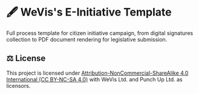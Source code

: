 # 🖋️ WeVis's E-Initiative Template

Full process template for citizen initiative campaign, from digital signatures collection to PDF document rendering for legislative submission.

## ⚖️ License

This project is licensed under [Attribution-NonCommercial-ShareAlike 4.0 International (CC BY-NC-SA 4.0)](https://creativecommons.org/licenses/by-nc-sa/4.0/) with WeVis Ltd. and Punch Up Ltd. as licensors.
